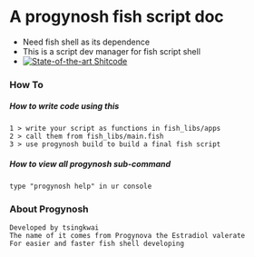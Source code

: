 A progynosh fish script doc
===========================
- Need fish shell as its dependence
- This is a script dev manager for fish script shell
- [![State-of-the-art Shitcode](https://img.shields.io/static/v1?label=State-of-the-art&message=Shitcode&color=7B5804)](https://github.com/trekhleb/state-of-the-art-shitcode)
### How To
##### How to write code using this
```
1 >	write your script as functions in fish_libs/apps
2 >	call them from fish_libs/main.fish
3 >	use progynosh build to build a final fish script
```
##### How to view all progynosh sub-command
```
type "progynosh help" in ur console
```
### About Progynosh
```
Developed by tsingkwai
The name of it comes from Progynova the Estradiol valerate
For easier and faster fish shell developing
```
